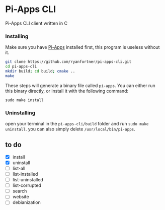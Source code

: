 # Pi-Apps CLI
Pi-Apps CLI client written in C 

### Installing

Make sure you have [Pi-Apps](https://github.com/Botspot/pi-apps) installed first, this program is useless without it.

```bash
git clone https://github.com/ryanfortner/pi-apps-cli.git
cd pi-apps-cli
mkdir build; cd build; cmake ..
make
```
These steps will generate a binary file called `pi-apps`. You can either run this binary directly, or install it with the following command:

```
sudo make install
```

### Uninstalling
open your terminal in the `pi-apps-cli/build` folder and run `sudo make uninstall`.
you can also simply delete `/usr/local/bin/pi-apps`.

## to do
- [x] install
- [x] uninstall
- [ ] list-all
- [ ] list-installed
- [ ] list-uninstalled
- [ ] list-corrupted
- [ ] search
- [ ] website
- [ ] debianization
